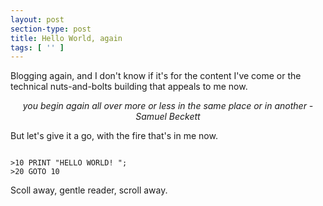 ```yaml
---
layout: post
section-type: post
title: Hello World, again
tags: [ '' ]
---
```


Blogging again, and I don't know if it's for the content I've come or the technical nuts-and-bolts building that appeals to me now.

<p style="text-align:center;"><i>you begin again all over more or less in the same place or in another - Samuel Beckett</i></p>

But let's give it a go, with the fire that's in me now.

<pre><code data-trim class="basic">
>10 PRINT "HELLO WORLD! ";
>20 GOTO 10
</code></pre>

Scoll away, gentle reader, scroll away.